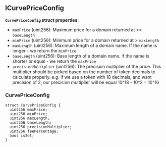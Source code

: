 ## ICurvePriceConfig





**`CurvePriceConfig` struct properties:**

- `maxPrice` (uint256): Maximum price for a domain returned at <= `baseLength`
- `minPrice` (uint256): Minimum price for a domain returned at > `maxLength`
- `maxLength` (uint256): Maximum length of a domain name. If the name is longer - we return the `minPrice`
- `baseLength` (uint256): Base length of a domain name. If the name is shorter or equal - we return the `maxPrice`
- `precisionMultiplier` (uint256): The precision multiplier of the price. This multiplier
should be picked based on the number of token decimals to calculate properly.
e.g. if we use a token with 18 decimals, and want precision of 2,
our precision multiplier will be equal 10^18 - 10^2 = 10^16



### CurvePriceConfig








```solidity
struct CurvePriceConfig {
  uint256 maxPrice;
  uint256 minPrice;
  uint256 maxLength;
  uint256 baseLength;
  uint256 precisionMultiplier;
  uint256 feePercentage;
  bool isSet;
}
```


